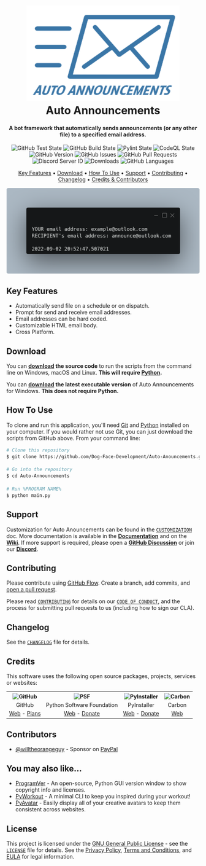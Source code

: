 <!-- Logo -->
<h1 align="center">
  <img src="https://github.com/Dog-Face-Development/Auto-Anouncements/blob/master/docs/images/logo.png" height="250px" width="400px" alt="Auto Announcements">
  <br>
  Auto Announcements
  <br>
</h1>

<!-- Copy -->
<h4 align="center">A bot framework that automatically sends announcements (or any other file) to a specified email address.</h4>

<!-- Badges -->
<div align="center">
  <!-- Stability -->
  <img alt="GitHub Test State" src="https://github.com/Dog-Face-Development/Auto-Anouncements/actions/workflows/test.yml/badge.svg">
  <!-- Stability -->
  <img alt="GitHub Build State" src="https://github.com/Dog-Face-Development/Auto-Anouncements/actions/workflows/build.yml/badge.svg">
  <!-- Stability -->
  <img alt="Pylint State" src="https://github.com/Dog-Face-Development/Auto-Anouncements/actions/workflows/pylint.yml/badge.svg">
  <!-- CodeQL -->
  <img alt="CodeQL State" src="https://github.com/Dog-Face-Development/Auto-Anouncements/actions/workflows/codeql-analysis.yml/badge.svg">
  <!-- Version -->
  <img alt="GitHub Version" src="https://img.shields.io/github/v/release/Dog-Face-Development/Auto-Anouncements?include_prereleases">
  <!-- Issues -->
  <img alt="GitHub Issues" src="https://img.shields.io/github/issues/Dog-Face-Development/Auto-Anouncements">
  <!-- Pull Requests -->
  <img alt="GitHub Pull Requests" src="https://img.shields.io/github/issues-pr/Dog-Face-Development/Auto-Anouncements">
  <!-- Discord -->
  <img alt="Discord Server ID" src="https://img.shields.io/discord/1015479997353439312">
  <!-- Downloads -->
  <img alt="Downloads" src="https://img.shields.io/github/downloads/Dog-Face-Development/Auto-Anouncements/total">
  <!-- Language Count -->
  <img alt="GitHub Languages" src="https://img.shields.io/github/languages/count/Dog-Face-Development/Auto-Anouncements">
</div>

<!-- Navigation -->
<p align="center">
  <a href="#key-features">Key Features</a> •
  <a href="#download">Download</a> •
  <a href="#how-to-use">How To Use</a> •
  <a href="#support">Support</a> •
  <a href="#contributing">Contributing</a> •
  <a href="#changelog">Changelog</a> •
  <a href="#credits">Credits & Contributors</a>
</p>

<!-- Screenshot(s) -->
![screenshot](https://github.com/Dog-Face-Development/Auto-Anouncements/blob/master/docs/images/welcome.png)

## Key Features

* Automatically send file on a schedule or on dispatch.
* Prompt for send and receive email addresses.
* Email addresses can be hard coded.
* Customizable HTML email body.
* Cross Platform.

## Download

You can **[download](https://github.com/Dog-Face-Development/Auto-Anouncements/releases/latest) the source code** to run the scripts from the command line on Windows, macOS and Linux. **This will require [Python](https://www.python.org/downloads/).**

You can **[download](https://github.com/Dog-Face-Development/Auto-Anouncements/releases/latest) the latest executable version** of Auto Announcements for Windows. **This does not require Python.**

## How To Use

To clone and run this application, you'll need [Git](https://git-scm.com/downloads) and [Python](https://www.python.org/downloads/) installed on your computer. If you would rather not use Git, you can just download the scripts from GitHub above. From your command line:

```bash
# Clone this repository
$ git clone https://github.com/Dog-Face-Development/Auto-Anouncements.git

# Go into the repository
$ cd Auto-Announcements

# Run %PROGRAM NAME%
$ python main.py
```

## Support

Customization for Auto Anouncements can be found in the [`CUSTOMIZATION`](https://github.com/Dog-Face-Development/Auto-Anouncements/blob/master/docs/CUSTOMIZATION.md) doc. More documentation is available in the **[Documentation](https://github.com/Dog-Face-Development/Auto-Anouncements/tree/master/docs)** and on the **[Wiki](https://github.com/Dog-Face-Development/Auto-Anouncements/wiki)**. If more support is required, please open a **[GitHub Discussion](https://github.com/Dog-Face-Development/Auto-Anouncements/discussions)** or join our **[Discord](https://discord.gg/XVBj6WGjap)**.

## Contributing

Please contribute using [GitHub Flow](https://guides.github.com/introduction/flow). Create a branch, add commits, and [open a pull request](https://github.com/Dog-Face-Development/Auto-Anouncements/compare).

Please read [`CONTRIBUTING`](CONTRIBUTING.md) for details on our [`CODE OF CONDUCT`](CODE_OF_CONDUCT.md), and the process for submitting pull requests to us (including how to sign our CLA).

## Changelog

See the [`CHANGELOG`](CHANGELOG.md) file for details.

## Credits

This software uses the following open source packages, projects, services or websites:

<!-- Credits Table -->
<table>
  <tr>
    <th align="center"><img src="https://applets.imgix.net/https%3A%2F%2Fassets.ifttt.com%2Fimages%2Fchannels%2F2107379463%2Ficons%2Fmonochrome_large.png?w=240&h=240&s=8a19bbc158996d098e2fb18310ba7f33" width="150" height="150" alt="GitHub"/></th>
    <th align="center"><img src="https://upload.wikimedia.org/wikipedia/commons/thumb/c/c3/Python-logo-notext.svg/182px-Python-logo-notext.svg.png" width="150" height="150" alt="PSF"/></th>
    <th align="center"><img src="https://pyinstaller.readthedocs.io/en/v4.2/_static/pyinstaller-draft1a.ico" width="150" height="150" alt="PyInstaller"/></th>
    <th align="center"><img src="https://pbs.twimg.com/profile_images/912151274551885824/sjzD5vK9_400x400.jpg" width="150" height="150" alt="Carbon"/></th>
  </tr>
  <tr>
    <td align="center">GitHub</td>
    <td align="center">Python Software Foundation</td>
    <td align="center">PyInstaller</td>
    <td align="center">Carbon</td>
  </tr>
  <tr>
    <td align="center"><a href="https://github.com/">Web</a> - <a href="https://github.com/pricing">Plans</a></td>
    <td align="center"><a href="https://www.python.org/">Web</a> - <a href="https://psfmember.org/civicrm/contribute/transact?reset=1&id=2">Donate</a></td>
    <td align="center"><a href="https://pyinstaller.readthedocs.io/en/stable/">Web</a> - <a href="https://www.pyinstaller.org/funding.html#funding-by-individuals">Donate</a></td>
    <td align="center"><a href="https://carbon.now.sh/">Web</a></td>
  </tr>
</table>

## Contributors

* [@willtheorangeguy](https://github.com/willtheorangeguy) - Sponsor on [PayPal](https://paypal.me/wvdg44?country.x=CA&locale.x=en_US)

## You may also like...

* [ProgramVer](https://github.com/Dog-Face-Development/ProgramVer) - An open-source, Python GUI version window to show copyright info and licenses.
* [PyWorkout](https://github.com/Dog-Face-Development/PyWorkout) - A minimal CLI to keep you inspired during your workout!
* [PyAvatar](https://github.com/Dog-Face-Development/PyAvatar) - Easily display all of your creative avatars to keep them consistent across websites.

## License

This project is licensed under the [GNU General Public License](https://www.gnu.org/licenses/gpl-3.0.en.html) - see the [`LICENSE`](LICENSE.md) file for details. See the [Privacy Policy](https://github.com/Dog-Face-Development/Auto-Anouncements/blob/master/docs/legal/PRIVACY.md), [Terms and Conditions](https://github.com/Dog-Face-Development/Auto-Anouncements/blob/master/docs/legal/TERMS.md), and [EULA](https://github.com/Dog-Face-Development/Auto-Anouncements/blob/master/docs/legal/EULA.md) for legal information.

